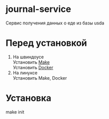 # journal-service
Сервис получения данных о еде из базы usda

# Перед установкой

1. На швиндоусе<br>
  Установить [Make](https://vk.com/away.php?to=http%3A%2F%2Fgnuwin32.sourceforge.net%2Fdownlinks%2Fmake.php&cc_key=) <br>
  Установить [Docker](https://www.docker.com/get-started/)
2. На линуксе<br>
  Установить Make, Docker

# Установка
make init
